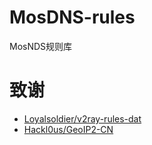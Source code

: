 # MosDNS-rules
MosNDS规则库

# 致谢

- [Loyalsoldier/v2ray-rules-dat](https://github.com/Loyalsoldier/v2ray-rules-dat)
- [Hackl0us/GeoIP2-CN](https://github.com/Hackl0us/GeoIP2-CN)

